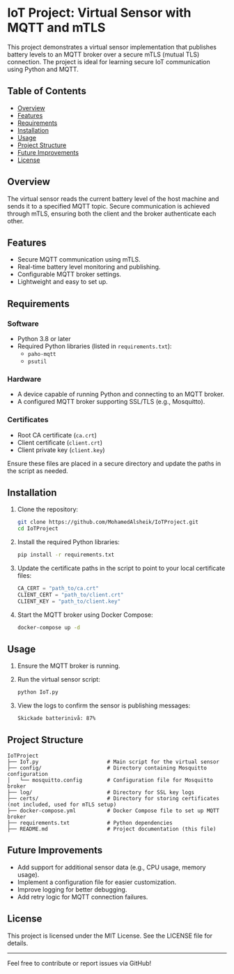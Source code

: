 # IoT Project: Virtual Sensor with MQTT and mTLS

This project demonstrates a virtual sensor implementation that publishes battery levels to an MQTT broker over a secure mTLS (mutual TLS) connection. The project is ideal for learning secure IoT communication using Python and MQTT.

## Table of Contents
- [Overview](#overview)
- [Features](#features)
- [Requirements](#requirements)
- [Installation](#installation)
- [Usage](#usage)
- [Project Structure](#project-structure)
- [Future Improvements](#future-improvements)
- [License](#license)

## Overview
The virtual sensor reads the current battery level of the host machine and sends it to a specified MQTT topic. Secure communication is achieved through mTLS, ensuring both the client and the broker authenticate each other.

## Features
- Secure MQTT communication using mTLS.
- Real-time battery level monitoring and publishing.
- Configurable MQTT broker settings.
- Lightweight and easy to set up.

## Requirements
### Software
- Python 3.8 or later
- Required Python libraries (listed in `requirements.txt`):
  - `paho-mqtt`
  - `psutil`

### Hardware
- A device capable of running Python and connecting to an MQTT broker.
- A configured MQTT broker supporting SSL/TLS (e.g., Mosquitto).

### Certificates
- Root CA certificate (`ca.crt`)
- Client certificate (`client.crt`)
- Client private key (`client.key`)

Ensure these files are placed in a secure directory and update the paths in the script as needed.

## Installation
1. Clone the repository:
   ```bash
   git clone https://github.com/MohamedAlsheik/IoTProject.git
   cd IoTProject
   ```

2. Install the required Python libraries:
   ```bash
   pip install -r requirements.txt
   ```

3. Update the certificate paths in the script to point to your local certificate files:
   ```python
   CA_CERT = "path_to/ca.crt"
   CLIENT_CERT = "path_to/client.crt"
   CLIENT_KEY = "path_to/client.key"
   ```

4. Start the MQTT broker using Docker Compose:
   ```bash
   docker-compose up -d
   ```

## Usage
1. Ensure the MQTT broker is running.

2. Run the virtual sensor script:
   ```bash
   python IoT.py
   ```

3. View the logs to confirm the sensor is publishing messages:
   ```
   Skickade batterinivå: 87%
   ```

## Project Structure
```
IoTProject
├── IoT.py                      # Main script for the virtual sensor
├── config/                     # Directory containing Mosquitto configuration
│   └── mosquitto.config        # Configuration file for Mosquitto broker
├── log/                        # Directory for SSL key logs
├── certs/                      # Directory for storing certificates (not included, used for mTLS setup)
├── docker-compose.yml          # Docker Compose file to set up MQTT broker
├── requirements.txt            # Python dependencies
├── README.md                   # Project documentation (this file)
```

## Future Improvements
- Add support for additional sensor data (e.g., CPU usage, memory usage).
- Implement a configuration file for easier customization.
- Improve logging for better debugging.
- Add retry logic for MQTT connection failures.

## License
This project is licensed under the MIT License. See the LICENSE file for details.

---

Feel free to contribute or report issues via GitHub!
